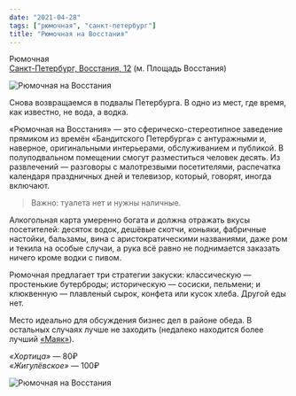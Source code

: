 ```yaml
---
date: "2021-04-28"
tags: ["рюмочная", "санкт-петербург"]
title: "Рюмочная на Восстания"
---
```


Рюмочная\
[Санкт-Петербург, Восстания, 12](https://goo.gl/maps/a2XVzUSkHUVeMFgN8) (м. Площадь Восстания)

![Рюмочная на Восстания](/posts/images/2021-04-28-ryumochnaya_na_vosstaniya-1.jpg)

Снова возвращаемся в подвалы Петербурга. В одно из мест, где время, как известно, не вода, а водка.

<!--more-->

«Рюмочная на Восстания» — это сферическо-стереотипное заведение прямиком из времён «Бандитского Петербурга» с антуражными и, наверное, оригинальными интерьерами, обслуживанием и публикой. В полуподвальном помещении смогут разместиться человек десять. Из развлечений — разговоры с малотрезвыми посетителями, распечатка календаря праздничных дней и телевизор, который, говорят, иногда включают. 

> Важно: туалета нет и нужны наличные.

Алкогольная карта умеренно богата и должна отражать вкусы посетителей: десяток водок, дешёвые скотчи, коньяки, фабричные настойки, бальзамы, вина с аристократическими названиями, даже ром и текила на особые случаи, а рука всё равно не поднимается заказать ничего кроме водки с пивом.

Рюмочная предлагает три стратегии закуски: классическую — простенькие бутерброды; историческую — сосиски, пельмени; и клюквенную — плавленый сырок, конфета или кусок хлеба. Другой еды нет.

Место идеально для обсуждения бизнес дел в районе обеда. В остальных случаях лучше не заходить (недалеко находится более лучший [«Маяк»](/posts/2020-12-16-kafe_mayak/)).

_«Хортица»_ — 80₽\
_«Жигулёвское»_ — 100₽

![Рюмочная на Восстания](/posts/images/2021-04-28-ryumochnaya_na_vosstaniya-2.jpg)